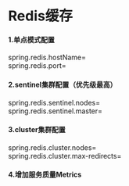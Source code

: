 # Redis缓存

#### 1.单点模式配置
spring.redis.hostName= <br>
spring.redis.port=
#### 2.sentinel集群配置（优先级最高）
spring.redis.sentinel.nodes= <br>
spring.redis.sentinel.master=
#### 3.cluster集群配置
spring.redis.cluster.nodes= <br>
spring.redis.cluster.max-redirects=
#### 4.增加服务质量Metrics
